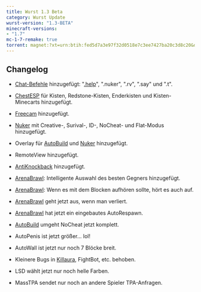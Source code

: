 ```yaml
---
title: Wurst 1.3 Beta
category: Wurst Update
wurst-version: "1.3-BETA"
minecraft-versions:
- "1.7"
mc-1-7-remake: true
torrent: magnet:?xt=urn:btih:fed5d7a3e97f32d0518e7c3ee7427ba20c3d8c20&dn=Wurst%201.3-BETA%20REMAKE&tr=udp%3a%2f%2ftracker.opentrackr.org%3a1337%2fannounce&tr=udp%3a%2f%2f9.rarbg.com%3a2810%2fannounce&tr=udp%3a%2f%2fopen.tracker.cl%3a1337%2fannounce&tr=udp%3a%2f%2fexodus.desync.com%3a6969%2fannounce&tr=udp%3a%2f%2ftracker.openbittorrent.com%3a6969%2fannounce&tr=http%3a%2f%2fopenbittorrent.com%3a80%2fannounce&tr=udp%3a%2f%2fwww.torrent.eu.org%3a451%2fannounce&tr=udp%3a%2f%2fvibe.sleepyinternetfun.xyz%3a1738%2fannounce&tr=udp%3a%2f%2ftracker2.dler.org%3a80%2fannounce&tr=udp%3a%2f%2ftracker.torrent.eu.org%3a451%2fannounce&tr=udp%3a%2f%2ftracker.tiny-vps.com%3a6969%2fannounce&tr=udp%3a%2f%2ftracker.srv00.com%3a6969%2fannounce&tr=udp%3a%2f%2ftracker.pomf.se%3a80%2fannounce&tr=http%3a%2f%2ftracker.openbittorrent.com%3a80%2fannounce&tr=udp%3a%2f%2ftracker.ololosh.space%3a6969%2fannounce&tr=udp%3a%2f%2ftracker.moeking.me%3a6969%2fannounce&tr=udp%3a%2f%2fretracker.netbynet.ru%3a2710%2fannounce&tr=udp%3a%2f%2fopentor.org%3a2710%2fannounce&tr=udp%3a%2f%2fopen.stealth.si%3a80%2fannounce
---
```

## Changelog

- [Chat-Befehle](https://wurst.wiki/command) hinzugefügt: "[.help](https://wurst.wiki/cmd/help)", ".nuker", ".rv", ".say" und ".t".

- [ChestESP](https://wurst.wiki/chestesp) für Kisten, Redstone-Kisten, Enderkisten und Kisten-Minecarts hinzugefügt.

- [Freecam](https://wurst.wiki/freecam) hinzugefügt.

- [Nuker](https://wurst.wiki/nuker) mit Creative-, Surival-, ID-, NoCheat- und Flat-Modus hinzugefügt.

- Overlay für [AutoBuild](https://wurst.wiki/autobuild) und [Nuker](https://wurst.wiki/nuker) hinzugefügt.

- RemoteView hinzugefügt.

- [AntiKnockback](https://wurst.wiki/antiknockback) hinzugefügt.

- [ArenaBrawl](https://wurst.wiki/arenabrawl): Intelligente Auswahl des besten Gegners hinzugefügt.

- [ArenaBrawl](https://wurst.wiki/arenabrawl): Wenn es mit dem Blocken aufhören sollte, hört es auch auf.

- [ArenaBrawl](https://wurst.wiki/arenabrawl) geht jetzt aus, wenn man verliert.

- [ArenaBrawl](https://wurst.wiki/arenabrawl) hat jetzt ein eingebautes AutoRespawn.

- [AutoBuild](https://wurst.wiki/autobuild) umgeht NoCheat jetzt komplett.

- AutoPenis ist jetzt größer... lol!

- AutoWall ist jetzt nur noch 7 Blöcke breit.

- Kleinere Bugs in [Killaura](https://wurst.wiki/killaura), FightBot, etc. behoben.

- LSD wählt jetzt nur noch helle Farben.

- MassTPA sendet nur noch an andere Spieler TPA-Anfragen.
